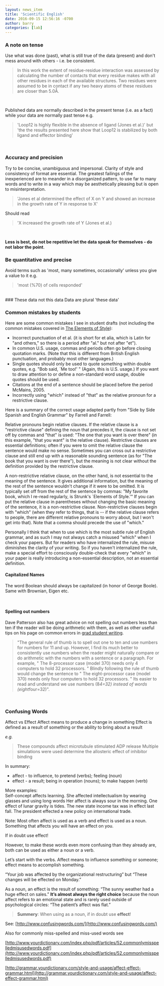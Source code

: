 ```yaml
---
layout: news_item
title: 'Scientific English'
date: 2016-09-15 12:56:16 -0700
author: barry
categories: [lab]
---
```


### A note on tense
Use what was done (past), what is still true of the data (present) and don't mess around with others - i.e. be consistent.
 
 
> In this work the extent of residue-residue interaction was assessed by calculating the number of contacts that every residue makes with all other residues in each of the available structures. Two residues were assumed to be in contact if any two heavy atoms of these residues are closer than 5.0Å.

<br />

Published data are normally described in the present tense (i.e. as a fact) while your data are normally past tense e.g.
 
 
> 'Loop12 is highly flexible in the absence of ligand (Jones et al.)' but 'the the results presented here show that Loop12 is stabilized by both ligand and effector binding'


<br />

 
### Accuracy and precision
Try to be concise, unambiguous and impersonal. Clarity of style and consistency of format are essential. The greatest failings of the inexperienced are to meander in a disorganized pattern, to use far to many words and to write in a way which may be aesthetically pleasing but is open to misinterpretation.
 
 
> 'Jones et al determined the effect of X on Y and showed an increase in the growth rate of Y in response to X'
 
Should read
 
> 'X increased the growth rate of Y (Jones et al.)
 

<br />

**Less is best, do not be repetitive let the data speak for themselves - do not labor the point**. 
 
### Be quantitative and precise 
Avoid terms such as 'most, many sometimes, occasionally' unless you give a value to it e.g.
 
> 'most (%70) of cells responded'


<br />
### These data not this data 
Data are plural 'these data'
 

<br />
 
 
### Common mistakes by students
Here are some common mistakes I see in student drafts (not including the common mistakes covered in [The Elements of Style](http://www.bartleby.com/141/)):
 
- Incorrect punctuation of et al. (it is short for et alia, which is Latin for "and others," so there is a period after "al." but not after "et").
- In common U.S. usage, commas and periods often go before closing quotation marks. (Note that this is different from British English punctuation, and probably most other languages.)
- Single quotes should only be used to quote something within double quotes, e.g. "Bob said, `Me too!' " (Again, this is U.S. usage.) If you want to draw attention to or define a non-standard word usage, double quotes should be used.
- Citations at the end of a sentence should be placed before the period McMains, 2005.
- Incorrectly using "which" instead of "that" as the relative pronoun for a restrictive clause. 

Here is a summary of the correct usage adapted partly from "Side by Side Spanish and English Grammar" by Farrell and Farrell:
 
 
Relative pronouns begin relative clauses. If the relative clause is a "restrictive clause" defining the noun that precedes it, the clause is not set off by commas and "that" is used: "The one that you want is over there" (in this example, "that you want" is the relative clause). Restrictive clauses are essential definitions; often if you were to omit the relative clause the sentence would make no sense. Sometimes you can cross out a restrictive clause and still end up with a reasonable sounding sentence (as for "The book that you want is over there"), but the meaning is not clear without the definition provided by the restrictive clause.
 
 
A non-restrictive relative clause, on the other hand, is not essential to the meaning of the sentence. It gives additional information, but the meaning of the rest of the sentence wouldn't change if it were to be omitted. It is typically set off from the rest of the sentence by commas: "My favorite book, which I re-read regularly, is Strunk's `Elements of Style.'" If you can put the relative clause in parentheses without changing the basic meaning of the sentence, it is a non-restrictive clause. Non-restrictive clauses begin with "which" (when they refer to things, that is -- if the relative clause refers to people, there are different relative pronouns to worry about, but I won't get into that). Note that a comma should precede the use of "which."
 
Personally I think that when to use which is the most subtle rule of English grammar, and as such I may not always catch a misused "which" when I check your papers. But for readers who have internalized the rule, misuse diminishes the clarity of your writing. So if you haven't internalized the rule, make a special effort to consciously double-check that every "which" in your paper is really introducing a non-essential description, not an essential definition.

#### Capitalized Names 
The word Boolean should always be capitalized (in honor of George Boole). Same with Brownian, Eigen etc.

<br /> 

#### Spelling out numbers 
Dave Patterson also has great advice on not spelling out numbers less than ten if the reader will be doing arithmetic with them, as well as other useful tips on his page on common errors in [grad student writing](https://people.eecs.berkeley.edu/~pattrsn/talks/writingtips.html).

> "The general rule of thumb is to spell out one to ten and use numbers for numbers for 11 and up. However, I find its much better to consistently use numbers when the reader might naturally compare or do arithmetic with the numbers with a sentence or a paragraph. For example, " The 8-processor case (model 370) needs only 4 computers to hold 32 processors. " Blindly following the rule of thumb would change the sentence to " The eight-processor case (model 370) needs only four computers to hold 32 processors. " Its easier to read and understand we use numbers (8*4=32) instead of words (eight*four=32)".


<br />
 
 
### Confusing Words
Affect vs Effect
Affect means to produce a change in something
Effect is defined as a result of something or the ability to bring about a result

*e.g.*

> These compounds affect microtubule stimulated ADP release
> Multiple simulations were used determine the allosteric effect of inhibitor binding

In summary:  

- affect - to influence, to pretend (verbs); feeling (noun)
- effect - a result; being in operation (nouns); to make happen (verb)
 
More examples:  
Self-concept affects learning.
She affected intellectualism by wearing glasses and using long words
Her affect is always sour in the morning.
One effect of lunar gravity is tides.
The new state income tax was in effect last fall.
The president effected a new policy on international trade.

Note:
Most often affect is used as a verb and effect is used as a noun. Something that affects you will have an effect on you.

If in doubt use effect!

However, to make these words even more confusing than they already are, both can be used as either a noun or a verb. 

Let’s start with the verbs. Affect means to influence something or someone; effect means to accomplish something. 

“Your job was affected by the organizational restructuring” but “These changes will be effected on Monday.” 

As a noun, an effect is the result of something: “The sunny weather had a huge effect on sales.” **It’s almost always the right choice** because the noun affect refers to an emotional state and is rarely used outside of psychological circles: “The patient’s affect was flat.”

> **Summery**: When using as a noun, if in doubt use **effect**!


See: [http://www.confusingwords.com/](http://www.confusingwords.com/)

Also for commonly miss-spelled and miss-used words see

[http://www.yourdictionary.com/index.php/pdf/articles/52.commonlymisspelledmisusedwords.pdf](http://www.yourdictionary.com/index.php/pdf/articles/52.commonlymisspelledmisusedwords.pdf)

[http://grammar.yourdictionary.com/style-and-usage/affect-effect-grammar.html](http://grammar.yourdictionary.com/style-and-usage/affect-effect-grammar.html)



 